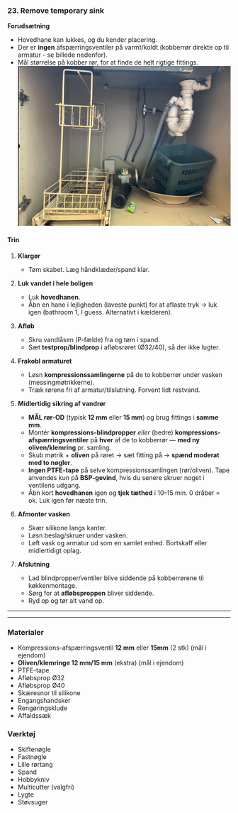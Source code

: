 ### 23. Remove temporary sink 

**Forudsætning**
- Hovedhane kan lukkes, og du kender placering.
- Der er **ingen** afspærringsventiler på varmt/koldt (kobberrør direkte op til armatur - se billede nedenfor).
- Mål størrelse på kobber rør, for at finde de helt rigtige fittings.
![alt text](figures/image-24.png)

#### Trin

1. **Klargør**
   - Tøm skabet. Læg håndklæder/spand klar.

2. **Luk vandet i hele boligen**
   - Luk **hovedhanen**.
   - Åbn en hane i lejligheden (laveste punkt) for at aflaste tryk → luk igen (bathroom 1, I guess. Alternativt i kælderen).

3. **Afløb**
   - Skru vandlåsen (P-fælde) fra og tøm i spand.
   - Sæt **testprop/blindprop** i afløbsrøret (Ø32/40), så der ikke lugter.

4. **Frakobl armaturet**
   - Løsn **kompressionssamlingerne** på de to kobberrør under vasken (messingmøtrikkerne).
   - Træk rørene fri af armatur/tilslutning. Forvent lidt restvand.

5. **Midlertidig sikring af vandrør**
   - **MÅL rør-OD** (typisk **12 mm** eller **15 mm**) og brug fittings i **samme mm**.
   - Montér **kompressions-blindpropper** *eller* (bedre) **kompressions-afspærringsventiler** på **hver** af de to kobberrør — **med ny oliven/klemring** pr. samling.
   - Skub møtrik + **oliven** på røret → sæt fitting på → **spænd moderat med to nøgler**.
   - **Ingen PTFE-tape** på selve kompressionssamlingen (rør/oliven). Tape anvendes kun på **BSP-gevind**, hvis du senere skruer noget i ventilens udgang.
   - Åbn kort **hovedhanen** igen og **tjek tæthed** i 10–15 min. 0 dråber = ok. Luk igen før næste trin.

6. **Afmonter vasken**
   - Skær silikone langs kanter.
   - Løsn beslag/skruer under vasken.
   - Løft vask og armatur ud som en samlet enhed. Bortskaff eller midlertidigt oplag.

7. **Afslutning**
   - Lad blindpropper/ventiler blive siddende på kobberrørene til køkkenmontage.
   - Sørg for at **afløbsproppen** bliver siddende.
   - Ryd op og tør alt vand op.



---

---

### Materialer
- Kompressions-afspærringsventil **12 mm** eller **15mm** (2 stk) (mål i ejendom)
- **Oliven/klemringe 12 mm/15 mm** (ekstra)  (mål i ejendom)
- PTFE-tape  
- Afløbsprop Ø32  
- Afløbsprop Ø40  
- Skæresnor til silikone  
- Engangshandsker  
- Rengøringsklude  
- Affaldssæk

### Værktøj
- Skiftenøgle  
- Fastnøgle  
- Lille rørtang  
- Spand  
- Hobbykniv  
- Multicutter (valgfri)  
- Lygte  
- Støvsuger
